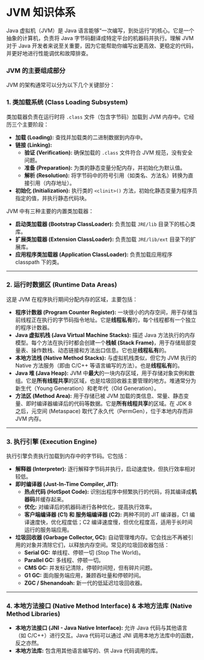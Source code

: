 # JVM 知识体系

Java 虚拟机（JVM）是 Java 语言能够“一次编写，到处运行”的核心。它是一个抽象的计算机，负责将 Java 字节码翻译成特定平台的机器码并执行。理解 JVM 对于 Java 开发者来说至关重要，因为它能帮助你编写出更高效、更稳定的代码，并更好地进行性能调优和故障排查。

### JVM 的主要组成部分

JVM 的架构通常可以分为以下几个关键部分：

### 1. 类加载系统 (Class Loading Subsystem)
类加载器负责在运行时将 `.class` 文件（包含字节码）加载到 JVM 内存中。它经历三个主要阶段：

- **加载 (Loading):** 查找并加载类的二进制数据到内存中。
- **链接 (Linking):**
  - **验证 (Verification):** 确保加载的 `.class` 文件符合 JVM 规范，没有安全问题。
  - **准备 (Preparation):** 为类的静态变量分配内存，并初始化为默认值。
  - **解析 (Resolution):** 将字节码中的符号引用（如类名、方法名）转换为直接引用（内存地址）。
- **初始化 (Initialization):** 执行类的 `<clinit>()` 方法，初始化静态变量为程序员指定的值，并执行静态代码块。

JVM 中有三种主要的内置类加载器：

- **启动类加载器 (Bootstrap ClassLoader):** 负责加载 `JRE/lib` 目录下的核心类库。
- **扩展类加载器 (Extension ClassLoader):** 负责加载 `JRE/lib/ext` 目录下的扩展库。
- **应用程序类加载器 (Application ClassLoader):** 负责加载应用程序 classpath 下的类。

------

### 2. 运行时数据区 (Runtime Data Areas)

这是 JVM 在程序执行期间分配内存的区域，主要包括：

- **程序计数器 (Program Counter Register):** 一块很小的内存空间，用于存储当前线程正在执行的字节码指令地址。它是**线程私有**的，每个线程都有一个独立的程序计数器。
- **Java 虚拟机栈 (Java Virtual Machine Stacks):** 描述 Java 方法执行的内存模型。每个方法在执行时都会创建一个**栈帧 (Stack Frame)**，用于存储局部变量表、操作数栈、动态链接和方法出口信息。它也是**线程私有**的。
- **本地方法栈 (Native Method Stacks):** 与虚拟机栈类似，但它为 JVM 执行的 Native 方法服务（即由 C/C++ 等语言编写的方法）。也是**线程私有**的。
- **Java 堆 (Java Heap):** JVM 中**最大**的一块内存区域，用于存储对象实例和数组。它是**所有线程共享**的区域，也是垃圾回收器主要管理的地方。堆通常分为新生代（Young Generation）和老年代（Old Generation）。
- **方法区 (Method Area):** 用于存储已被 JVM 加载的类信息、常量、静态变量、即时编译器编译后的代码等数据。它是**所有线程共享**的区域。在 JDK 8 之后，元空间 (Metaspace) 取代了永久代（PermGen），位于本地内存而非 JVM 内存。

------

### 3. 执行引擎 (Execution Engine)

执行引擎负责执行加载到内存中的字节码。它包括：

- **解释器 (Interpreter):** 逐行解释字节码并执行，启动速度快，但执行效率相对较低。
- **即时编译器 (Just-In-Time Compiler, JIT):**
  - **热点代码 (HotSpot Code):** 识别出程序中频繁执行的代码，将其编译成**机器码**并缓存起来。
  - **优化:** 对编译后的机器码进行各种优化，提高执行效率。
  - **客户端编译器 (C1) 和 服务端编译器 (C2):** 两种不同的 JIT 编译器，C1 编译速度快，优化程度低；C2 编译速度慢，但优化程度高，适用于长时间运行的服务端应用。
- **垃圾回收器 (Garbage Collector, GC):** 自动管理堆内存。它会找出不再被引用的对象并清除它们，以释放内存空间。常见的垃圾回收器包括：
  - **Serial GC:** 单线程、停顿一切 (Stop The World)。
  - **Parallel GC:** 多线程、停顿一切。
  - **CMS GC:** 并发标记清除，停顿时间短，但有碎片问题。
  - **G1 GC:** 面向服务端应用，兼顾吞吐量和停顿时间。
  - **ZGC / Shenandoah:** 新一代的低延迟垃圾回收器。

------

### 4. 本地方法接口 (Native Method Interface) & 本地方法库 (Native Method Libraries)

- **本地方法接口 (JNI - Java Native Interface):** 允许 Java 代码与其他语言（如 C/C++）进行交互。Java 代码可以通过 JNI 调用本地方法库中的函数，反之亦然。
- **本地方法库:** 包含用其他语言编写的、供 Java 代码调用的库。